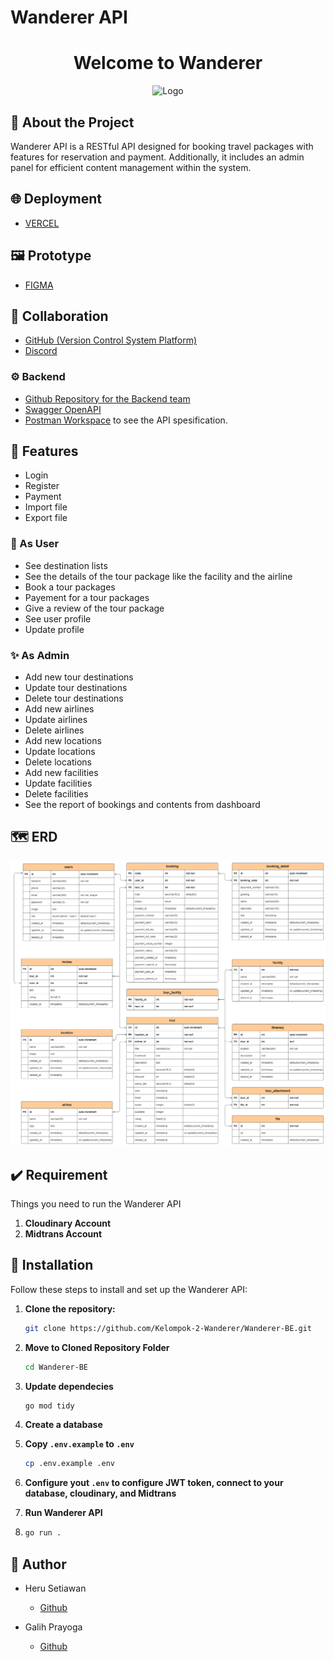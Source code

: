 # Wanderer API
<div align="center">
  <h1>Welcome to Wanderer</h1>

<!-- PROJECT LOGO -->

<img src="https://res.cloudinary.com/dhxzinjxp/image/upload/v1703555074/asset-default/Wanderer_dg29rh.svg" alt="Logo" width="500" height="auto" />
</div>

## 📑 About the Project
Wanderer API is a RESTful API designed for booking travel packages with features for reservation and payment. Additionally, it includes an admin panel for efficient content management within the system.

## 🌐 Deployment
 - [VERCEL](https://wanderer-delta.vercel.app/)

## 🖼 Prototype
- [FIGMA](https://www.figma.com/file/QjFROWypWKpnjN3AZgYpWS/Wanderer-App?type=design&node-id=0-1&mode=design&t=96eQ9N3axnjnLPgv-0)

## 🤝 Collaboration
- [GitHub (Version Control System Platform)](https://github.com/Kelompok-2-Wanderer)
- [Discord](https://discord.com/)

### ⚙ Backend
- [Github Repository for the Backend team](https://github.com/Kelompok-2-Wanderer/Wanderer-BE)
- [Swagger OpenAPI](https://app.swaggerhub.com/apis-docs/GALIHP83/Wanderer/1.0.0#)
- [Postman Workspace](https://www.postman.com/herusetiawans/workspace/alta-wanderer) to see the API spesification.

## 🔮 Features
- Login
- Register
- Payment
- Import file
- Export file

### 🌟 As User

- See destination lists
- See the details of the tour package like the facility and the airline
- Book a tour packages
- Payement for a tour packages
- Give a review of the tour package
- See user profile
- Update profile

### ✨ As  Admin

- Add new tour destinations
- Update tour destinations
- Delete tour destinations
- Add new airlines
- Update airlines
- Delete airlines
- Add new locations
- Update locations
- Delete locations
- Add new facilities
- Update facilities
- Delete facilities
- See the report of bookings and contents from dashboard 


## 🗺️ ERD
![ERD](./docs/wanderer-erd.png)

## ✔️ Requirement
Things you need to run the Wanderer API
1. **Cloudinary Account**
2. **Midtrans Account**

## 🧰 Installation
Follow these steps to install and set up the Wanderer API:
1. **Clone the repository:**

   ```bash
   git clone https://github.com/Kelompok-2-Wanderer/Wanderer-BE.git
   
2. **Move to Cloned Repository Folder**

    ```bash
    cd Wanderer-BE
    
3. **Update dependecies**
    
    ```bash
    go mod tidy

4. **Create a database** 

5. **Copy `.env.example` to `.env`**

    ```bash
    cp .env.example .env
    
6. **Configure yout `.env` to configure JWT token, connect to your database, cloudinary, and Midtrans**
7. **Run Wanderer API** 
8. 
    ```bash
    go run .

## 🤖 Author

- Heru Setiawan
  - [Github](https://github.com/heru-setiawan)

- Galih Prayoga
  - [Github](https://github.com/galihpra)